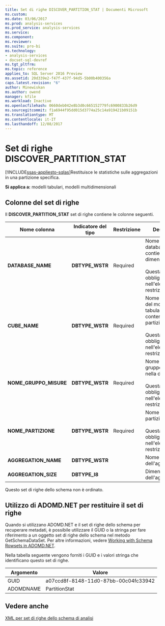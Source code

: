 ```yaml
---
title: Set di righe DISCOVER_PARTITION_STAT | Documenti Microsoft
ms.custom: 
ms.date: 03/06/2017
ms.prod: analysis-services
ms.prod_service: analysis-services
ms.service: 
ms.component: 
ms.reviewer: 
ms.suite: pro-bi
ms.technology:
- analysis-services
- docset-sql-devref
ms.tgt_pltfrm: 
ms.topic: reference
applies_to: SQL Server 2016 Preview
ms.assetid: 20d339e2-f47f-437f-94d5-5b00b400356a
caps.latest.revision: "6"
author: Minewiskan
ms.author: owend
manager: kfile
ms.workload: Inactive
ms.openlocfilehash: 0660deb042e8b3d0c665152779fc6900833b26d9
ms.sourcegitcommit: f1a6944f95dd015d3774a25c14a919421b09151b
ms.translationtype: MT
ms.contentlocale: it-IT
ms.lasthandoff: 12/08/2017
---
```

# <a name="discoverpartitionstat-rowset"></a>Set di righe DISCOVER_PARTITION_STAT
[!INCLUDE[ssas-appliesto-sqlas](../../../includes/ssas-appliesto-sqlas.md)]Restituisce le statistiche sulle aggregazioni in una partizione specifica.  
  
 **Si applica a:** modelli tabulari, modelli multidimensionali  
  
## <a name="rowset-columns"></a>Colonne del set di righe  
 Il **DISCOVER_PARTITION_STAT** set di righe contiene le colonne seguenti.  
  
|Nome colonna|Indicatore del tipo|Restrizione|Description|  
|-----------------|--------------------|-----------------|-----------------|  
|**DATABASE_NAME**|**DBTYPE_WSTR**|Required|Nome del database che contiene la dimensione.<br /><br /> Questa colonna è obbligatoria nell'elenco di restrizioni.|  
|**CUBE_NAME**|**DBTYPE_WSTR**|Required|Nome del cubo o del modello tabulare contenente la partizione.<br /><br /> Questa colonna è obbligatoria nell'elenco di restrizioni.|  
|**NOME_GRUPPO_MISURE**|**DBTYPE_WSTR**|Required|Nome di un gruppo di misure nella dimensione.<br /><br /> Questa colonna è obbligatoria nell'elenco di restrizioni.|  
|**NOME_PARTIZIONE**|**DBTYPE_WSTR**|Required|Nome di una partizione.<br /><br /> Questa colonna è obbligatoria nell'elenco di restrizioni.|  
|**AGGREGATION_NAME**|**DBTYPE_WSTR**||Nome dell'aggregazione.|  
|**AGGREGATION_SIZE**|**DBTYPE_I8**||Dimensione dell'aggregazione.|  
  
 Questo set di righe dello schema non è ordinato.  
  
## <a name="using-adomdnet-to-return-the-rowset"></a>Utilizzo di ADOMD.NET per restituire il set di righe  
 Quando si utilizzano ADOMD.NET e il set di righe dello schema per recuperare metadati, è possibile utilizzare il GUID o la stringa per fare riferimento a un oggetto set di righe dello schema nel metodo GetSchemaDataSet. Per altre informazioni, vedere [Working with Schema Rowsets in ADOMD.NET](../../../analysis-services/multidimensional-models-adomd-net-client/retrieving-metadata-working-with-schema-rowsets.md).  
  
 Nella tabella seguente vengono forniti i GUID e i valori stringa che identificano questo set di righe.  
  
|Argomento|Valore|  
|--------------|-----------|  
|GUID|a07ccd8f-8148-11d0-87bb-00c04fc33942|  
|ADOMDNAME|PartitionStat|  
  
## <a name="see-also"></a>Vedere anche  
 [XML per set di righe dello schema di analisi](../../../analysis-services/schema-rowsets/xml/xml-for-analysis-schema-rowsets.md)  
  
  
